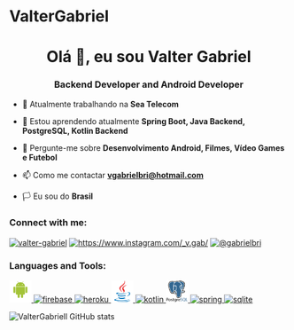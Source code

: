 # ValterGabriel
<h1 align="center">Olá 👋, eu sou Valter Gabriel</h1>
<h3 align="center">Backend Developer and Android Developer</h3>

- 🔭 Atualmente trabalhando na **Sea Telecom**

- 🌱 Estou aprendendo atualmente **Spring Boot, Java Backend, PostgreSQL, Kotlin Backend**

- 💬 Pergunte-me sobre **Desenvolvimento Android, Filmes, Vídeo Games e Futebol**

- 📫 Como me contactar **vgabrielbri@hotmail.com**

- 🏳 Eu sou do **Brasil**

<h3 align="left">Connect with me:</h3>
<p align="left">
<a href="https://linkedin.com/in/valter-gabriel" target="blank"><img align="center" src="https://raw.githubusercontent.com/rahuldkjain/github-profile-readme-generator/master/src/images/icons/Social/linked-in-alt.svg" alt="valter-gabriel" height="30" width="40" /></a>
<a href="https://instagram.com/https://www.instagram.com/_v.gab/" target="blank"><img align="center" src="https://raw.githubusercontent.com/rahuldkjain/github-profile-readme-generator/master/src/images/icons/Social/instagram.svg" alt="https://www.instagram.com/_v.gab/" height="30" width="40" /></a>
<a href="https://medium.com/@gabrielbri" target="blank"><img align="center" src="https://raw.githubusercontent.com/rahuldkjain/github-profile-readme-generator/master/src/images/icons/Social/medium.svg" alt="@gabrielbri" height="30" width="40" /></a>
</p>

<h3 align="left">Languages and Tools:</h3>
<p align="left"> <a href="https://developer.android.com" target="_blank" rel="noreferrer"> <img src="https://raw.githubusercontent.com/devicons/devicon/master/icons/android/android-original-wordmark.svg" alt="android" width="40" height="40"/> </a> <a href="https://firebase.google.com/" target="_blank" rel="noreferrer"> <img src="https://www.vectorlogo.zone/logos/firebase/firebase-icon.svg" alt="firebase" width="40" height="40"/> </a> <a href="https://heroku.com" target="_blank" rel="noreferrer"> <img src="https://www.vectorlogo.zone/logos/heroku/heroku-icon.svg" alt="heroku" width="40" height="40"/> </a> <a href="https://www.java.com" target="_blank" rel="noreferrer"> <img src="https://raw.githubusercontent.com/devicons/devicon/master/icons/java/java-original.svg" alt="java" width="40" height="40"/> </a> <a href="https://kotlinlang.org" target="_blank" rel="noreferrer"> <img src="https://www.vectorlogo.zone/logos/kotlinlang/kotlinlang-icon.svg" alt="kotlin" width="40" height="40"/> </a> <a href="https://www.postgresql.org" target="_blank" rel="noreferrer"> <img src="https://raw.githubusercontent.com/devicons/devicon/master/icons/postgresql/postgresql-original-wordmark.svg" alt="postgresql" width="40" height="40"/> </a> <a href="https://spring.io/" target="_blank" rel="noreferrer"> <img src="https://www.vectorlogo.zone/logos/springio/springio-icon.svg" alt="spring" width="40" height="40"/> </a> <a href="https://www.sqlite.org/" target="_blank" rel="noreferrer"> <img src="https://www.vectorlogo.zone/logos/sqlite/sqlite-icon.svg" alt="sqlite" width="40" height="40"/> </a> </p>

![ValterGabriell GitHub stats](https://github-readme-stats.vercel.app/api?ValterGabriell=anuraghazra&show_icons=true&theme=radical)
